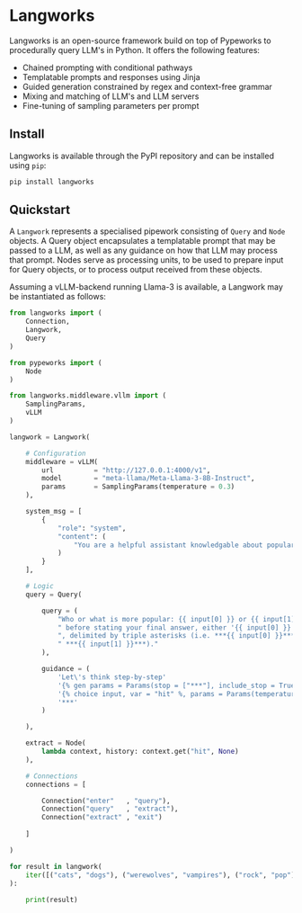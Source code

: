 # Langworks

Langworks is an open-source framework build on top of Pypeworks to procedurally query LLM's in 
Python. It offers the following features:

* Chained prompting with conditional pathways
* Templatable prompts and responses using Jinja
* Guided generation constrained by regex and context-free grammar
* Mixing and matching of LLM's and LLM servers
* Fine-tuning of sampling parameters per prompt


## Install

Langworks is available through the PyPI repository and can be installed using `pip`:

```bash
pip install langworks
```


## Quickstart

A `Langwork` represents a specialised pipework consisting of `Query` and `Node` objects. A Query 
object encapsulates a templatable prompt that may be passed to a LLM, as well as any guidance on 
how that LLM may process that prompt. Nodes serve as processing units, to be used to prepare input 
for Query objects, or to process output received from these objects.

Assuming a vLLM-backend running Llama-3 is available, a Langwork may be instantiated as follows:

```python
from langworks import (
    Connection,
    Langwork,
    Query
)

from pypeworks import (
    Node
)

from langworks.middleware.vllm import (
    SamplingParams,
    vLLM
)

langwork = Langwork(

    # Configuration
    middleware = vLLM(
        url          = "http://127.0.0.1:4000/v1",
        model        = "meta-llama/Meta-Llama-3-8B-Instruct",
        params       = SamplingParams(temperature = 0.3)
    ),

    system_msg = [
        {
            "role": "system",
            "content": (
                "You are a helpful assistant knowledgable about popular trivia."
            )
        }
    ],

    # Logic
    query = Query(

        query = (
            "Who or what is more popular: {{ input[0] }} or {{ input[1] }}? Think step-by-step"
            " before stating your final answer, either '{{ input[0] }}' or '{{ input[1] }}'"
            ", delimited by triple asterisks (i.e. ***{{ input[0] }}*** or"
            " ***{{ input[1] }}***)."
        ),

        guidance = (
            'Let\'s think step-by-step'
            '{% gen params = Params(stop = ["***"], include_stop = True) %}'
            '{% choice input, var = "hit" %, params = Params(temperature = 0)}'
            '***'
        )

    ),

    extract = Node(
        lambda context, history: context.get("hit", None)
    ),

    # Connections
    connections = [

        Connection("enter"   , "query"),
        Connection("query"   , "extract"),
        Connection("extract" , "exit")
        
    ]

)

for result in langwork(
    iter([("cats", "dogs"), ("werewolves", "vampires"), ("rock", "pop")])
):
    
    print(result)

```